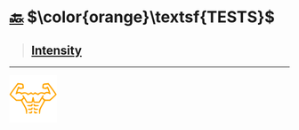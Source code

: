 # [:back:][back] $\color{orange}\textsf{TESTS}$

> ## [Intensity](intensity.md "Intensity test")

---

[![Man's abdominals](../../src/six_pack_little.svg)](../home.md "Home")

<!-- internal -->
[back]: ../home.md
